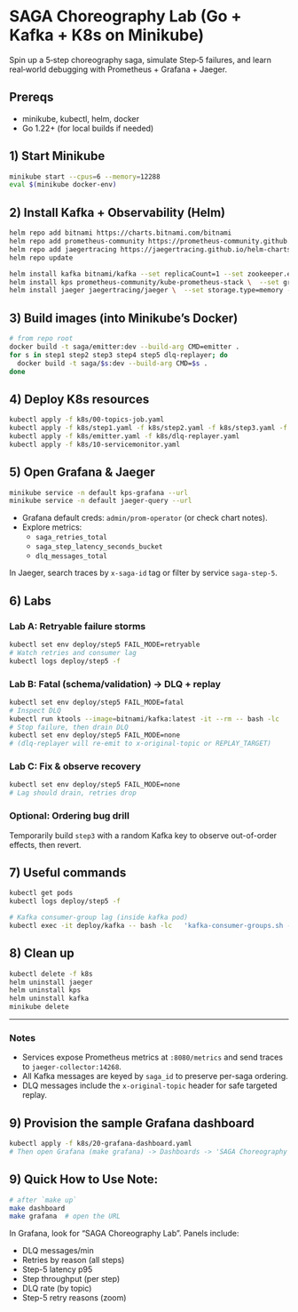 # SAGA Choreography Lab (Go + Kafka + K8s on Minikube)

Spin up a 5‑step choreography saga, simulate Step‑5 failures, and learn real‑world debugging with Prometheus + Grafana + Jaeger.

## Prereqs

- minikube, kubectl, helm, docker
- Go 1.22+ (for local builds if needed)

## 1) Start Minikube

```bash
minikube start --cpus=6 --memory=12288
eval $(minikube docker-env)
```

## 2) Install Kafka + Observability (Helm)

```bash
helm repo add bitnami https://charts.bitnami.com/bitnami
helm repo add prometheus-community https://prometheus-community.github.io/helm-charts
helm repo add jaegertracing https://jaegertracing.github.io/helm-charts
helm repo update

helm install kafka bitnami/kafka --set replicaCount=1 --set zookeeper.enabled=true
helm install kps prometheus-community/kube-prometheus-stack \  --set grafana.service.type=NodePort --set prometheus.service.type=NodePort
helm install jaeger jaegertracing/jaeger \  --set storage.type=memory --set query.service.type=NodePort
```

## 3) Build images (into Minikube’s Docker)

```bash
# from repo root
docker build -t saga/emitter:dev --build-arg CMD=emitter .
for s in step1 step2 step3 step4 step5 dlq-replayer; do
  docker build -t saga/$s:dev --build-arg CMD=$s .
done
```

## 4) Deploy K8s resources

```bash
kubectl apply -f k8s/00-topics-job.yaml
kubectl apply -f k8s/step1.yaml -f k8s/step2.yaml -f k8s/step3.yaml -f k8s/step4.yaml -f k8s/step5.yaml
kubectl apply -f k8s/emitter.yaml -f k8s/dlq-replayer.yaml
kubectl apply -f k8s/10-servicemonitor.yaml
```

## 5) Open Grafana & Jaeger

```bash
minikube service -n default kps-grafana --url
minikube service -n default jaeger-query --url
```

- Grafana default creds: `admin/prom-operator` (or check chart notes).  
- Explore metrics:
  - `saga_retries_total`
  - `saga_step_latency_seconds_bucket`
  - `dlq_messages_total`

In Jaeger, search traces by `x-saga-id` tag or filter by service `saga-step-5`.

## 6) Labs

### Lab A: Retryable failure storms
```bash
kubectl set env deploy/step5 FAIL_MODE=retryable
# Watch retries and consumer lag
kubectl logs deploy/step5 -f
```

### Lab B: Fatal (schema/validation) → DLQ + replay
```bash
kubectl set env deploy/step5 FAIL_MODE=fatal
# Inspect DLQ
kubectl run ktools --image=bitnami/kafka:latest -it --rm -- bash -lc   'kafka-console-consumer.sh --bootstrap-server kafka:9092 --topic saga.dlq --from-beginning --max-messages 1'
# Stop failure, then drain DLQ
kubectl set env deploy/step5 FAIL_MODE=none
# (dlq-replayer will re-emit to x-original-topic or REPLAY_TARGET)
```

### Lab C: Fix & observe recovery
```bash
kubectl set env deploy/step5 FAIL_MODE=none
# Lag should drain, retries drop
```

### Optional: Ordering bug drill
Temporarily build `step3` with a random Kafka key to observe out-of-order effects, then revert.

## 7) Useful commands

```bash
kubectl get pods
kubectl logs deploy/step5 -f

# Kafka consumer-group lag (inside kafka pod)
kubectl exec -it deploy/kafka -- bash -lc   'kafka-consumer-groups.sh --bootstrap-server kafka:9092 --describe --group svc5-group'
```

## 8) Clean up

```bash
kubectl delete -f k8s
helm uninstall jaeger
helm uninstall kps
helm uninstall kafka
minikube delete
```

---

### Notes
- Services expose Prometheus metrics at `:8080/metrics` and send traces to `jaeger-collector:14268`.
- All Kafka messages are keyed by `saga_id` to preserve per-saga ordering.
- DLQ messages include the `x-original-topic` header for safe targeted replay.


## 9) Provision the sample Grafana dashboard

```bash
kubectl apply -f k8s/20-grafana-dashboard.yaml
# Then open Grafana (make grafana) -> Dashboards -> 'SAGA Choreography Lab'
```

## 9) Quick How to Use Note:
```bash
# after `make up`
make dashboard
make grafana  # open the URL
```
In Grafana, look for “SAGA Choreography Lab”. Panels include:
- DLQ messages/min
- Retries by reason (all steps)
- Step-5 latency p95
- Step throughput (per step)
- DLQ rate (by topic)
- Step-5 retry reasons (zoom)


